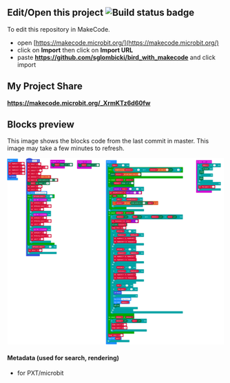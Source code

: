 ## Edit/Open this project ![Build status badge](https://github.com/sglombicki/bird_with_makecode/workflows/MakeCode/badge.svg)

To edit this repository in MakeCode.

* open [https://makecode.microbit.org/](https://makecode.microbit.org/)
* click on **Import** then click on **Import URL**
* paste **https://github.com/sglombicki/bird_with_makecode** and click import

## My Project Share

**https://makecode.microbit.org/_XrmKTz6d60fw**

## Blocks preview

This image shows the blocks code from the last commit in master.
This image may take a few minutes to refresh.

![A rendered view of the blocks](https://github.com/sglombicki/bird_with_makecode/raw/master/.github/makecode/blocks.png)

#### Metadata (used for search, rendering)

* for PXT/microbit
<script src="https://makecode.com/gh-pages-embed.js"></script><script>makeCodeRender("{{ site.makecode.home_url }}", "{{ site.github.owner_name }}/{{ site.github.repository_name }}");</script>
